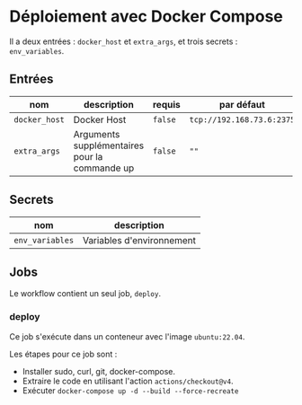 # Déploiement avec Docker Compose

Il a deux entrées : `docker_host` et `extra_args`, et trois secrets : `env_variables`.

## Entrées

| nom           | description                          | requis | par défaut |
| ------------- | ------------------------------------ | ------ | ---------- |
| `docker_host` | Docker Host                          | `false` | `tcp://192.168.73.6:2375` |
| `extra_args`  | Arguments supplémentaires pour la commande up | `false` | `""` |

## Secrets

| nom                 | description                          |
| ------------------- | ------------------------------------ |
| `env_variables`     | Variables d'environnement            |

## Jobs

Le workflow contient un seul job, `deploy`.

### deploy

Ce job s'exécute dans un conteneur avec l'image `ubuntu:22.04`.

Les étapes pour ce job sont :

- Installer sudo, curl, git, docker-compose.
- Extraire le code en utilisant l'action `actions/checkout@v4`.
- Exécuter `docker-compose up -d --build --force-recreate`

